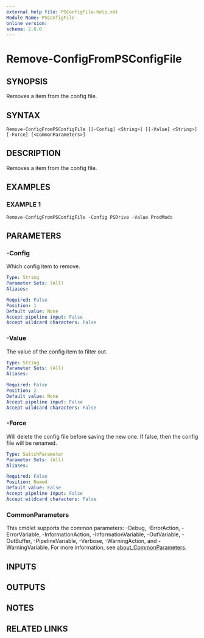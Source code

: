 ```yaml
---
external help file: PSConfigFile-help.xml
Module Name: PSConfigFile
online version:
schema: 2.0.0
---
```


# Remove-ConfigFromPSConfigFile

## SYNOPSIS
Removes a item from the config file.

## SYNTAX

```
Remove-ConfigFromPSConfigFile [[-Config] <String>] [[-Value] <String>] [-Force] [<CommonParameters>]
```

## DESCRIPTION
Removes a item from the config file.

## EXAMPLES

### EXAMPLE 1
```
Remove-ConfigFromPSConfigFile -Config PSDrive -Value ProdMods
```

## PARAMETERS

### -Config
Which config item to remove.

```yaml
Type: String
Parameter Sets: (All)
Aliases:

Required: False
Position: 1
Default value: None
Accept pipeline input: False
Accept wildcard characters: False
```

### -Value
The value of the config item to filter out.

```yaml
Type: String
Parameter Sets: (All)
Aliases:

Required: False
Position: 2
Default value: None
Accept pipeline input: False
Accept wildcard characters: False
```

### -Force
Will delete the config file before saving the new one.
If false, then the config file will be renamed.

```yaml
Type: SwitchParameter
Parameter Sets: (All)
Aliases:

Required: False
Position: Named
Default value: False
Accept pipeline input: False
Accept wildcard characters: False
```

### CommonParameters
This cmdlet supports the common parameters: -Debug, -ErrorAction, -ErrorVariable, -InformationAction, -InformationVariable, -OutVariable, -OutBuffer, -PipelineVariable, -Verbose, -WarningAction, and -WarningVariable. For more information, see [about_CommonParameters](http://go.microsoft.com/fwlink/?LinkID=113216).

## INPUTS

## OUTPUTS

## NOTES

## RELATED LINKS
